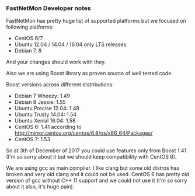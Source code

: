 ### FastNetMon Developer notes 

FastNetMon has pretty huge list of supported platforms but we focused on following platforms:
* CentOS 6/7
* Ubuntu 12.04 / 14.04 / 16.04 only LTS releases
* Debian 7, 8

And your changes should work with they.

Also we are using Boost library as proven source of well tested code. 

Boost versions across different distributions:
* Debian 7 Wheezy: 1.49
* Debian 8 Jessie: 1.55
* Ubuntu Precise 12.04: 1.48
* Ubuntu Trusty 14.04: 1.54
* Ubuntu Xenial 16.04: 1.58
* CentOS 6: 1.41 according to http://mirror.centos.org/centos/6.8/os/x86_64/Packages/
* CentOS 7: 1.53

So at 3th of December of 2017 you could use features only from Boost 1.41 (I'm so sorry about it but we should keep compatibility with CentOS 6).

We are using gcc as main compiler. I like clang but some old distros has broken and very old clang and it could not be used. CentOS 6 has pretty old version of gcc without C++ 11 support and we could not use it (I'm so sorry about it also, it's huge pain).
